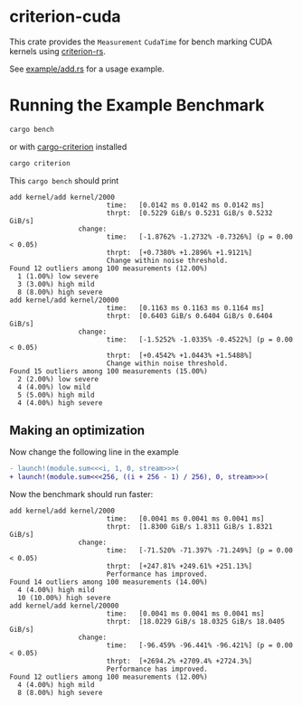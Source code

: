 # criterion-cuda

This crate provides the `Measurement` `CudaTime` for bench marking CUDA kernels using
[criterion-rs](https://github.com/bheisler/criterion.rs).

See [example/add.rs](example/add.rs) for a usage example.

# Running the Example Benchmark

```bash
cargo bench
```

or with [cargo-criterion](https://github.com/bheisler/cargo-criterion) installed

```bash
cargo criterion
```

This `cargo bench` should print
```
add kernel/add kernel/2000
                        time:   [0.0142 ms 0.0142 ms 0.0142 ms]
                        thrpt:  [0.5229 GiB/s 0.5231 GiB/s 0.5232 GiB/s]
                 change:
                        time:   [-1.8762% -1.2732% -0.7326%] (p = 0.00 < 0.05)
                        thrpt:  [+0.7380% +1.2896% +1.9121%]
                        Change within noise threshold.
Found 12 outliers among 100 measurements (12.00%)
  1 (1.00%) low severe
  3 (3.00%) high mild
  8 (8.00%) high severe
add kernel/add kernel/20000
                        time:   [0.1163 ms 0.1163 ms 0.1164 ms]
                        thrpt:  [0.6403 GiB/s 0.6404 GiB/s 0.6404 GiB/s]
                 change:
                        time:   [-1.5252% -1.0335% -0.4522%] (p = 0.00 < 0.05)
                        thrpt:  [+0.4542% +1.0443% +1.5488%]
                        Change within noise threshold.
Found 15 outliers among 100 measurements (15.00%)
  2 (2.00%) low severe
  4 (4.00%) low mild
  5 (5.00%) high mild
  4 (4.00%) high severe
```

## Making an optimization

Now change the following line in the example

```diff
- launch!(module.sum<<<i, 1, 0, stream>>>(
+ launch!(module.sum<<<256, ((i + 256 - 1) / 256), 0, stream>>>(
```

Now the benchmark should run faster:
```
add kernel/add kernel/2000
                        time:   [0.0041 ms 0.0041 ms 0.0041 ms]
                        thrpt:  [1.8300 GiB/s 1.8311 GiB/s 1.8321 GiB/s]
                 change:
                        time:   [-71.520% -71.397% -71.249%] (p = 0.00 < 0.05)
                        thrpt:  [+247.81% +249.61% +251.13%]
                        Performance has improved.
Found 14 outliers among 100 measurements (14.00%)
  4 (4.00%) high mild
  10 (10.00%) high severe
add kernel/add kernel/20000
                        time:   [0.0041 ms 0.0041 ms 0.0041 ms]
                        thrpt:  [18.0229 GiB/s 18.0325 GiB/s 18.0405 GiB/s]
                 change:
                        time:   [-96.459% -96.441% -96.421%] (p = 0.00 < 0.05)
                        thrpt:  [+2694.2% +2709.4% +2724.3%]
                        Performance has improved.
Found 12 outliers among 100 measurements (12.00%)
  4 (4.00%) high mild
  8 (8.00%) high severe
```
